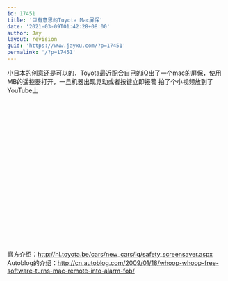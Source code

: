 ```yaml
---
id: 17451
title: '巨有意思的Toyota Mac屏保'
date: '2021-03-09T01:42:28+08:00'
author: Jay
layout: revision
guid: 'https://www.jayxu.com/?p=17451'
permalink: '/?p=17451'
---
```


小日本的创意还是可以的，Toyota最近配合自己的iQ出了一个mac的屏保，使用MB的遥控器打开，一旦机器出现晃动或者按键立即报警
拍了个小视频放到了YouTube上
<div class="youtube-video"><object width="425" height="344"><param name="movie" value="http://www.youtube.com/v/bZL9WrichBM&amp;hl=zh_CN&amp;fs=1"> </param><param name="allowFullScreen" value="true"> </param><param name="allowscriptaccess" value="always"> </param><embed src="http://www.youtube.com/v/bZL9WrichBM&amp;hl=zh_CN&amp;fs=1" type="application/x-shockwave-flash" allowscriptaccess="always" allowfullscreen="true" width="425" height="344"> </embed></object></div>
官方介绍：<a href="http://nl.toyota.be/cars/new_cars/iq/safety_screensaver.aspx" target="_blank" rel="noopener">http://nl.toyota.be/cars/new_cars/iq/safety_screensaver.aspx</a>
Autoblog的介绍：<a href="http://www.autoblog.com" target="_blank" rel="noopener">http://cn.autoblog.com/2009/01/18/whoop-whoop-free-software-turns-mac-remote-into-alarm-fob/</a>